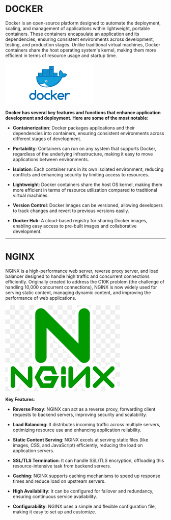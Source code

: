 # DOCKER

Docker is an open-source platform designed to automate the deployment, scaling, and management of applications within lightweight, portable containers. These containers encapsulate an application and its dependencies, ensuring consistent environments across development, testing, and production stages. Unlike traditional virtual machines, Docker containers share the host operating system's kernel, making them more efficient in terms of resource usage and startup time.

![image alt](https://github.com/Suhanjuneja/DOCKER/blob/6d1dfccac0a1da011672bf37cbb859578fefaf88/DOCKER.png)

**Docker has several key features and functions that enhance application development and deployment. Here are some of the most notable:**

 - **Containerization**: Docker packages applications and their dependencies into containers, ensuring consistent environments across different stages of development.

 - **Portability**: Containers can run on any system that supports Docker, regardless of the underlying infrastructure, making it easy to move applications between environments.

- **Isolation**: Each container runs in its own isolated environment, reducing conflicts and enhancing security by limiting access to resources.

- **Lightweigh**t: Docker containers share the host OS kernel, making them more efficient in terms of resource utilization compared to traditional virtual machines.

- **Version Control**: Docker images can be versioned, allowing developers to track changes and revert to previous versions easily.

- **Docker Hub**: A cloud-based registry for sharing Docker images, enabling easy access to pre-built images and collaborative development. 
---------------------------------------------------------------------------------------------------------------------------------------------------------------------------------------------------------------------

   # NGINX

   NGINX is a high-performance web server, reverse proxy server, and load balancer designed to handle high traffic and concurrent connections efficiently. Originally created to address the C10K problem (the challenge of handling 10,000 concurrent connections), NGINX is now widely used for serving static content, managing dynamic content, and improving the performance of web applications.

![image alt](https://github.com/Suhanjuneja/DOCKER/blob/fe7c23ea21d90ec2212d9a635f32787397899c24/nginx.png)

   **Key Features**:

-   **Reverse Proxy**: NGINX can act as a reverse proxy, forwarding client requests to backend servers, improving security and scalability.

- **Load Balancing**: It distributes incoming traffic across multiple servers, optimizing resource use and enhancing application reliability.

- **Static Content Serving**: NGINX excels at serving static files (like images, CSS, and JavaScript) efficiently, reducing the load on application servers.

- **SSL/TLS Termination**: It can handle SSL/TLS encryption, offloading this resource-intensive task from backend servers.

- **Caching**: NGINX supports caching mechanisms to speed up response times and reduce load on upstream servers.

- **High Availability**: It can be configured for failover and redundancy, ensuring continuous service availability.

- **Configurability**: NGINX uses a simple and flexible configuration file, making it easy to set up and customize.
